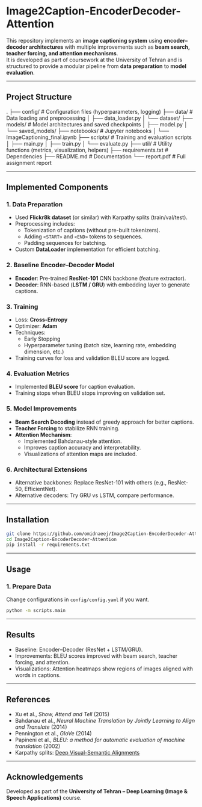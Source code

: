 # Image2Caption-EncoderDecoder-Attention

This repository implements an **image captioning system** using **encoder–decoder architectures** with multiple improvements such as **beam search, teacher forcing, and attention mechanisms**.  
It is developed as part of coursework at the University of Tehran and is structured to provide a modular pipeline from **data preparation** to **model evaluation**.

---

## Project Structure
.
├── config/                # Configuration files (hyperparameters, logging)
├── data/                  # Data loading and preprocessing
│   ├── data_loader.py
│   └── dataset/
├── models/                # Model architectures and saved checkpoints
│   ├── model.py
│   └── saved_models/
├── notebooks/             # Jupyter notebooks
│   └── ImageCaptioning_final.ipynb
├── scripts/               # Training and evaluation scripts
│   ├── main.py
│   ├── train.py
│   └── evaluate.py
├── util/                  # Utility functions (metrics, visualization, helpers)
├── requirements.txt       # Dependencies
├── README.md              # Documentation
└── report.pdf             # Full assignment report

---

## Implemented Components

### 1. **Data Preparation**
- Used **Flickr8k dataset** (or similar) with Karpathy splits (train/val/test).
- Preprocessing includes:
  - Tokenization of captions (without pre-built tokenizers).
  - Adding `<START>` and `<END>` tokens to sequences.
  - Padding sequences for batching.
- Custom **DataLoader** implementation for efficient batching.

### 2. **Baseline Encoder–Decoder Model**
- **Encoder**: Pre-trained **ResNet-101** CNN backbone (feature extractor).
- **Decoder**: RNN-based (**LSTM / GRU**) with embedding layer to generate captions.

### 3. **Training**
- Loss: **Cross-Entropy**
- Optimizer: **Adam**
- Techniques:
  - Early Stopping
  - Hyperparameter tuning (batch size, learning rate, embedding dimension, etc.)
- Training curves for loss and validation BLEU score are logged.

### 4. **Evaluation Metrics**
- Implemented **BLEU score** for caption evaluation.
- Training stops when BLEU stops improving on validation set.

### 5. **Model Improvements**
- **Beam Search Decoding** instead of greedy approach for better captions.
- **Teacher Forcing** to stabilize RNN training.
- **Attention Mechanism**:
  - Implemented Bahdanau-style attention.
  - Improves caption accuracy and interpretability.
  - Visualizations of attention maps are included.

### 6. **Architectural Extensions**
- Alternative backbones: Replace ResNet-101 with others (e.g., ResNet-50, EfficientNet).
- Alternative decoders: Try GRU vs LSTM, compare performance.

---

## Installation

```bash
git clone https://github.com/omidnaeej/Image2Caption-EncoderDecoder-Attention.git
cd Image2Caption-EncoderDecoder-Attention
pip install -r requirements.txt
```

---

## Usage

### 1. **Prepare Data**

Change configurations in `config/config.yaml` if you want.

```bash
python -m scripts.main
```

---

## Results

* Baseline: Encoder–Decoder (ResNet + LSTM/GRU).
* Improvements: BLEU scores improved with beam search, teacher forcing, and attention.
* Visualizations: Attention heatmaps show regions of images aligned with words in captions.

---

## References

* Xu et al., *Show, Attend and Tell* (2015)
* Bahdanau et al., *Neural Machine Translation by Jointly Learning to Align and Translate* (2014)
* Pennington et al., *GloVe* (2014)
* Papineni et al., *BLEU: a method for automatic evaluation of machine translation* (2002)
* Karpathy splits: [Deep Visual-Semantic Alignments](http://cs.stanford.edu/people/karpathy/deepimagesent/caption_datasets.zip)

---

## Acknowledgements

Developed as part of the **University of Tehran – Deep Learning (Image & Speech Applications)** course.
